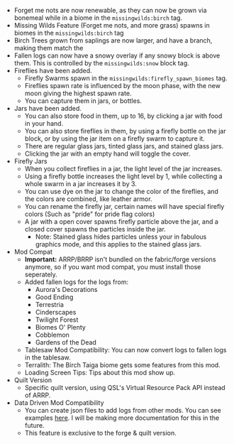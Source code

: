 - Forget me nots are now renewable, as they can now be grown via bonemeal while in a biome in the `missingwilds:birch` tag.
- Missing Wilds Feature (Forget me nots, and more grass) spawns in biomes in the `missingwilds:birch` tag
- Birch Trees grown from saplings are now larger, and have a branch, making them match the
- Fallen logs can now have a snowy overlay if any snowy block is above them. This is controlled by the `missingwilds:snow` block tag.
- Fireflies have been added.
    - Firefly Swarms spawn in the `missingwilds:firefly_spawn_biomes` tag.
    - Fireflies spawn rate is influenced by the moon phase, with the new moon giving the highest spawn rate.
    - You can capture them in jars, or bottles.
- Jars have been added.
    - You can also store food in them, up to 16, by clicking a jar with food in your hand.
    - You can also store fireflies in them, by using a firefly bottle on the jar block, or by using the jar item on a firefly swarm to capture it.
    - There are regular glass jars, tinted glass jars, and stained glass jars.
    - Clicking the jar with an empty hand will toggle the cover.
- Firefly Jars
    - When you collect fireflies in a jar, the light level of the jar increases.
    - Using a firefly bottle increases the light level by 1, while collecting a whole swarm in a jar increases it by 3.
    - You can use dye on the jar to change the color of the fireflies, and the colors are combined, like leather armor.
    - You can rename the firefly jar, certain names will have special firefly colors (Such as "pride" for pride flag colors)
    - A jar with a open cover spawns firefly particle above the jar, and a closed cover spawns the particles inside the jar.
      - Note: Stained glass hides particles unless your in fabulous graphics mode, and this applies to the stained glass jars.
- Mod Compat
    - **Important:** ARRP/BRRP isn't bundled on the fabric/forge versions anymore, so if you want mod compat, you must install those seperately.
    - Added fallen logs for the logs from:
        - Aurora's Decorations
        - Good Ending
        - Terrestria
        - Cinderscapes
        - Twilight Forest
        - Biomes O' Plenty
        - Cobblemon
        - Gardens of the Dead
    - Tablesaw Mod Compatibility: You can now convert logs to fallen logs in the tablesaw.
    - Terralith: The Birch Taiga biome gets some features from this mod.
    - Loading Screen Tips: Tips about this mod show up.
- Quilt Version
    - Specific quilt version, using QSL's Virtual Resource Pack API instead of ARRP.
- Data Driven Mod Compatibility
    - You can create json files to add logs from other mods. You can see examples [here](https://github.com/UltrusBot/missing-wilds/tree/1.19/ModCompat/missingwilds/missingwilds/compat). I will be making more documentation for this in the future.
    - This feature is exclusive to the forge & quilt version.
